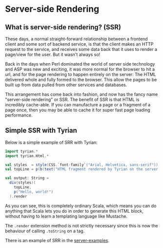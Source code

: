 # Server-side Rendering

## What is server-side rendering? (SSR)

These days, a normal straight-forward relationship between a frontend client and some sort of backend service, is that the client makes an HTTP request to the service, and receives some data back that it uses to render a page/view for the user. But it wasn't always so!

Back in the days when Perl dominated the world of server side technology and ASP was new and exciting, it was more normal for the browser to hit a url, and for the page rendering to happen entirely on the server: The HTML delivered whole and fully formed to the browser. This allow the pages to be built up from data pulled from other services and databases.

This arrangement has come back into fashion, and now has the fancy name "server-side rendering" or SSR. The benefit of SSR is that HTML is incredibly cache-able. If you can manufacture a page or a fragment of a page once, then you may be able to cache it for super fast page loading performance.

## Simple SSR with Tyrian

Below is a simple example of SRR with Tyrian:

```scala mdoc:js
import tyrian.*
import tyrian.Html.*

val styles  = style(CSS.`font-family`("Arial, Helvetica, sans-serif"))
val topLine = p(b(text("HTML fragment rendered by Tyrian on the server.")))

val output: String =
  div(styles)(
    topLine,
    p("Hello, world!")
  ).render
```

As you can see, this is completely ordinary Scala, which means you can do anything that Scala lets you do in order to generate this HTML block, without having to learn a templating language like Mustache.

The `.render` extension method is not strictly necessary since this is now the behaviour of calling `.toString` on a tag.

There is an example of SRR in the [server-examples](https://github.com/PurpleKingdomGames/tyrian/tree/main/examples).
